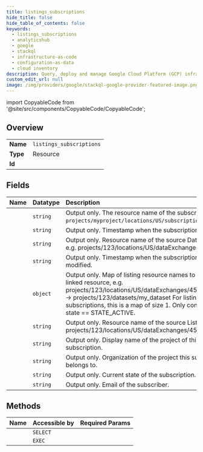 ```yaml
---
title: listings_subscriptions
hide_title: false
hide_table_of_contents: false
keywords:
  - listings_subscriptions
  - analyticshub
  - google    
  - stackql
  - infrastructure-as-code
  - configuration-as-data
  - cloud inventory
description: Query, deploy and manage Google Cloud Platform (GCP) infrastructure and resources using SQL
custom_edit_url: null
image: /img/providers/google/stackql-google-provider-featured-image.png
---
```


import CopyableCode from '@site/src/components/CopyableCode/CopyableCode';




## Overview
<table><tbody>
<tr><td><b>Name</b></td><td><code>listings_subscriptions</code></td></tr>
<tr><td><b>Type</b></td><td>Resource</td></tr>
<tr><td><b>Id</b></td><td><CopyableCode code="google.analyticshub.listings_subscriptions" /></td></tr>
</tbody></table>

## Fields
| Name | Datatype | Description |
|:-----|:---------|:------------|
| <CopyableCode code="name" /> | `string` | Output only. The resource name of the subscription. e.g. `projects/myproject/locations/US/subscriptions/123`. |
| <CopyableCode code="creationTime" /> | `string` | Output only. Timestamp when the subscription was created. |
| <CopyableCode code="dataExchange" /> | `string` | Output only. Resource name of the source Data Exchange. e.g. projects/123/locations/US/dataExchanges/456 |
| <CopyableCode code="lastModifyTime" /> | `string` | Output only. Timestamp when the subscription was last modified. |
| <CopyableCode code="linkedDatasetMap" /> | `object` | Output only. Map of listing resource names to associated linked resource, e.g. projects/123/locations/US/dataExchanges/456/listings/789 -&gt; projects/123/datasets/my_dataset For listing-level subscriptions, this is a map of size 1. Only contains values if state == STATE_ACTIVE. |
| <CopyableCode code="listing" /> | `string` | Output only. Resource name of the source Listing. e.g. projects/123/locations/US/dataExchanges/456/listings/789 |
| <CopyableCode code="organizationDisplayName" /> | `string` | Output only. Display name of the project of this subscription. |
| <CopyableCode code="organizationId" /> | `string` | Output only. Organization of the project this subscription belongs to. |
| <CopyableCode code="state" /> | `string` | Output only. Current state of the subscription. |
| <CopyableCode code="subscriberContact" /> | `string` | Output only. Email of the subscriber. |
## Methods
| Name | Accessible by | Required Params |
|:-----|:--------------|:----------------|
| <CopyableCode code="projects_locations_data_exchanges_listings_list_subscriptions" /> | `SELECT` | <CopyableCode code="dataExchangesId, listingsId, locationsId, projectsId" /> |
| <CopyableCode code="_projects_locations_data_exchanges_listings_list_subscriptions" /> | `EXEC` | <CopyableCode code="dataExchangesId, listingsId, locationsId, projectsId" /> |
